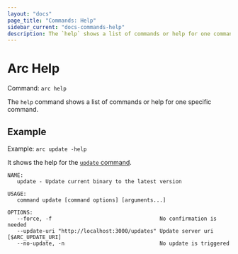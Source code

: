 ```yaml
---
layout: "docs"
page_title: "Commands: Help"
sidebar_current: "docs-commands-help"
description: The `help` shows a list of commands or help for one command.
---
```


# Arc Help

Command: `arc help`

The `help` command shows a list of commands or help for one specific command.

## Example

Example: `arc update -help`

It shows the help for the [`update` command](/docs/commands/update.html).

```text
NAME:
   update - Update current binary to the latest version

USAGE:
   command update [command options] [arguments...]

OPTIONS:
   --force, -f                                  No confirmation is needed
   --update-uri "http://localhost:3000/updates" Update server uri [$ARC_UPDATE_URI]
   --no-update, -n                              No update is triggered
```